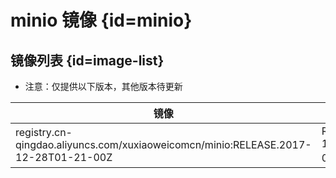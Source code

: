 # minio 镜像 {id=minio}

## 镜像列表 {id=image-list}

- 注意：仅提供以下版本，其他版本待更新

| 镜像                                                                                 | 说明                                 |
|------------------------------------------------------------------------------------|------------------------------------|
| registry.cn-qingdao.aliyuncs.com/xuxiaoweicomcn/minio:RELEASE.2017-12-28T01-21-00Z | RELEASE.2017-12-28T01-21-00Z 代表版本号 |

<style>

._image_registry_cn-qingdao_aliyuncs_com_xuxiaoweicomcn_minio table tr th:nth-child(1), 
._image_registry_cn-qingdao_aliyuncs_com_xuxiaoweicomcn_minio table tr td:nth-child(1) {
    min-width: 625px;
}

._image_registry_cn-qingdao_aliyuncs_com_xuxiaoweicomcn_minio table tr th:nth-child(2), 
._image_registry_cn-qingdao_aliyuncs_com_xuxiaoweicomcn_minio table tr td:nth-child(2) {
    min-width: 310px;
}

</style>